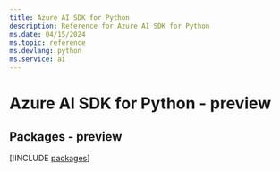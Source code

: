 ```yaml
---
title: Azure AI SDK for Python
description: Reference for Azure AI SDK for Python
ms.date: 04/15/2024
ms.topic: reference
ms.devlang: python
ms.service: ai
---
```

# Azure AI SDK for Python - preview
## Packages - preview
[!INCLUDE [packages](ai-index.md)]